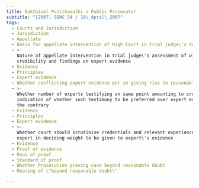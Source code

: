 ```yaml
---
title: Sakthivel Punithavathi v Public Prosecutor
subtitle: "[2007] SGHC 54 / 18\_April\_2007"
tags:
  - Courts and Jurisdiction
  - Jurisdiction
  - Appellate
  - Basis for appellate intervention of High Court in trial judge\'s decision
  - >-
    Nature of appellate intervention in trial judge\'s assessment of witness
    credibility and findings on expert evidence
  - Evidence
  - Principles
  - Expert evidence
  - Whether conflicting expert evidence per se giving rise to reasonable doubt
  - >-
    Whether number of experts testifying on same point amounting to crucial
    indication of whether such testimony to be preferred over expert evidence to
    the contrary
  - Evidence
  - Principles
  - Expert evidence
  - >-
    Whether court should scrutinise credentials and relevant experience of
    expert in deciding weight to be given to expert\'s evidence
  - Evidence
  - Proof of evidence
  - Onus of proof
  - Standard of proof
  - Whether Prosecution proving case beyond reasonable doubt
  - Meaning of \"beyond reasonable doubt\"

---
```


